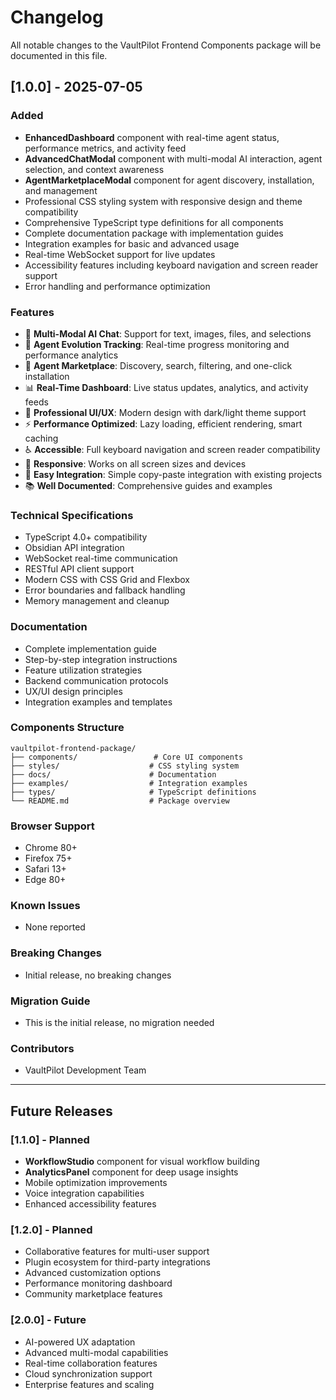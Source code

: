 # Changelog

All notable changes to the VaultPilot Frontend Components package will be documented in this file.

## [1.0.0] - 2025-07-05

### Added
- **EnhancedDashboard** component with real-time agent status, performance metrics, and activity feed
- **AdvancedChatModal** component with multi-modal AI interaction, agent selection, and context awareness
- **AgentMarketplaceModal** component for agent discovery, installation, and management
- Professional CSS styling system with responsive design and theme compatibility
- Comprehensive TypeScript type definitions for all components
- Complete documentation package with implementation guides
- Integration examples for basic and advanced usage
- Real-time WebSocket support for live updates
- Accessibility features including keyboard navigation and screen reader support
- Error handling and performance optimization

### Features
- 🎯 **Multi-Modal AI Chat**: Support for text, images, files, and selections
- 🤖 **Agent Evolution Tracking**: Real-time progress monitoring and performance analytics
- 🏪 **Agent Marketplace**: Discovery, search, filtering, and one-click installation
- 📊 **Real-Time Dashboard**: Live status updates, analytics, and activity feeds
- 🎨 **Professional UI/UX**: Modern design with dark/light theme support
- ⚡ **Performance Optimized**: Lazy loading, efficient rendering, smart caching
- ♿ **Accessible**: Full keyboard navigation and screen reader compatibility
- 📱 **Responsive**: Works on all screen sizes and devices
- 🔌 **Easy Integration**: Simple copy-paste integration with existing projects
- 📚 **Well Documented**: Comprehensive guides and examples

### Technical Specifications
- TypeScript 4.0+ compatibility
- Obsidian API integration
- WebSocket real-time communication
- RESTful API client support
- Modern CSS with CSS Grid and Flexbox
- Error boundaries and fallback handling
- Memory management and cleanup

### Documentation
- Complete implementation guide
- Step-by-step integration instructions
- Feature utilization strategies
- Backend communication protocols
- UX/UI design principles
- Integration examples and templates

### Components Structure
```
vaultpilot-frontend-package/
├── components/                 # Core UI components
├── styles/                    # CSS styling system
├── docs/                      # Documentation
├── examples/                  # Integration examples
├── types/                     # TypeScript definitions
└── README.md                  # Package overview
```

### Browser Support
- Chrome 80+
- Firefox 75+
- Safari 13+
- Edge 80+

### Known Issues
- None reported

### Breaking Changes
- Initial release, no breaking changes

### Migration Guide
- This is the initial release, no migration needed

### Contributors
- VaultPilot Development Team

---

## Future Releases

### [1.1.0] - Planned
- **WorkflowStudio** component for visual workflow building
- **AnalyticsPanel** component for deep usage insights
- Mobile optimization improvements
- Voice integration capabilities
- Enhanced accessibility features

### [1.2.0] - Planned
- Collaborative features for multi-user support
- Plugin ecosystem for third-party integrations
- Advanced customization options
- Performance monitoring dashboard
- Community marketplace features

### [2.0.0] - Future
- AI-powered UX adaptation
- Advanced multi-modal capabilities
- Real-time collaboration features
- Cloud synchronization support
- Enterprise features and scaling
